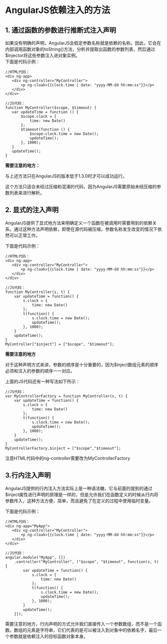 # AngularJS依赖注入的方法
## 1. 通过函数的参数进行推断式注入声明

如果没有明确的声明，AngularJS会假定参数名称就是依赖的名称。因此，它会在内部调用函数对象的toString()方法，分析并提取出函数的参数列表，然后通过 $injector将这些参数注入进对象实例。<br/>
下面是代码示例：
<pre><code>//HTML代码：
&lt;div ng-app&gt;
   &lt;div ng-controller="MyController"&gt;
       &lt;p ng-cloak&gt;{{clock.time | date: "yyyy-MM-dd hh:mm:ss"}}&lt;/p&gt;
   &lt;/div&gt;
&lt;/div&gt;

//JS代码：
function MyController($scope, $timeout) {
   var updateTime = function () {
       $scope.clock = {
           time: new Date()
       };
       $timeout(function () {
           $scope.clock.time = new Date();
           updateTime();
       }, 1000);
   }
   updateTime();
}</code></pre>

**需要注意的地方：**

与上述方法只在AngularJS的版本低于1.3.0时才可以成功运行。

这个方法只适合未经过压缩和混淆的代码，因为AngularJS需要原始未经压缩的参数列表来进行解析。

## 2. 显式的注入声明
AngularJS提供了显式地方法来明确定义一个函数在被调用时需要用到的依赖关系。通过这种方法声明依赖，即使在源代码被压缩，参数名称发生改变的情况下依然可以正常工作。

下面是代码示例：
<pre><code>//HTML代码：
&lt;div ng-app&gt;
   &lt;div ng-controller="MyController"&gt;
       &lt;p ng-cloak&gt;{{clock.time | date: "yyyy-MM-dd hh:mm:ss"}}&lt;/p&gt;
   &lt;/div&gt;
&lt;/div&gt;

//JS代码：
function MyController(s, t) {
	var updateTime = function() {
		s.clock = {
			time: new Date()
		};
		t(function() {
			s.clock.time = new Date();
			updateTime();
		}, 1000);
	}
	updateTime();
}
MyController["$inject"] = ["$scope", "$timeout"];</code></pre>
**需要注意的地方**

对于这种声明方式来讲，参数的顺序是十分重要的，因为$inject数组元素的顺序必须和注入的参数的顺序一一对应。

上面的JS代码还有一种写法如下所示：
<pre><code>//JS代码：
var MyControllerFactory = function MyController(s, t) {
	var updateTime = function() {
		s.clock = {
			time: new Date()
		};
		t(function() {
			s.clock.time = new Date();
			updateTime();
		}, 1000);
	}
	updateTime();
}
MyControllerFactory.$inject = ["$scope","$timeout"];</code></pre>

注意HTML代码中的ng-controller需要改为MyControllerFactory

## 3.行内注入声明
AngularJS提供的行内注入方法实际上是一种语法糖，它与前面的提到的通过$inject属性进行声明的原理是一样的，但是允许我们在函数定义的时候从行内将参数传入，这种方法方便，简单，而且避免了在定义的过程中使用临时变量。

下面是代码示例：
<pre><code>//HTML代码：
&lt;div ng-app="MyApp"&gt;
   &lt;div ng-controller="MyController"&gt;
       &lt;p ng-cloak&gt;{{clock.time | date: "yyyy-MM-dd hh:mm:ss"}}&lt;/p&gt;
   &lt;/div&gt;
&lt;/div&gt;

//JS代码：
angular.module("MyApp", [])
	.controller("MyController", ["$scope", "$timeout", function(s, t) {
		var updateTime = function() {
			s.clock = {
				time: new Date()
			};
			t(function() {
				s.clock.time = new Date();
				updateTime();
			}, 1000);
		}
		updateTime();
	}]);</code></pre>
	
需要注意的地方，行内声明的方式允许我们直接传入一个参数数组，而不是一个函数。数组的元素是字符串，它们代表的是可以被注入到对象中的依赖名字，最后一个参数就是依赖注入的目标函数对象本身。
